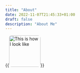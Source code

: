 ```yaml
---
title: "About"
date: 2022-11-07T21:45:33+01:00
draft: false
description: "About Me" 
---
```




{{<image src="/I.png" alt="This is how I look like" position="center" style="border-radius: 8px; height: 100px; width:100px;">}}

